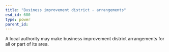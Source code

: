 ```yaml
---
title: "Business improvement district - arrangements"
esd_id: 680
type: power
parent_id:  
---
```


A local authority may make business improvement district arrangements for all or part of its area.

